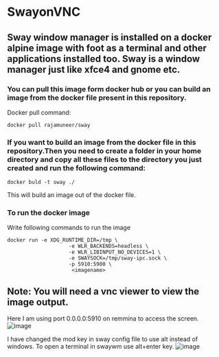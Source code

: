 # SwayonVNC

## Sway window manager is installed on a docker alpine image with foot as a terminal and other applications installed too. Sway is a window manager just like xfce4 and gnome etc. 

### You can pull this image form docker hub or you can build an image from the docker file present in this repository.

Docker pull command: 

``` 
docker pull rajamuneer/sway

```

### If you want to build an image from the docker file in this repository.Then you need to create a folder in your home directory and copy all these files to the directory you just created and run the following command:

```
docker buld -t sway ./

```

This will build an image out of the docker file.

### To run the docker image

Write following commands to run the image

```
docker run -e XDG_RUNTIME_DIR=/tmp \
                    -e WLR_BACKENDS=headless \
                    -e WLR_LIBINPUT_NO_DEVICES=1 \
                    -e SWAYSOCK=/tmp/sway-ipc.sock \
                    -p 5910:5900 \
                     <imagename>

```

## Note: You will need a vnc viewer to view the image output.
Here I am using port 0.0.0.0:5910 on remmina to access the screen.
![image](https://user-images.githubusercontent.com/105891199/197418956-3480b56f-f68b-4907-8593-435887fd816f.png)

I have changed the mod key in sway config file to use alt instead of windows. To open a terminal in swaywm use alt+enter key. 
![image](https://user-images.githubusercontent.com/105891199/197419138-cffa34dc-08b2-4c81-b550-4b28abf5cfce.png)
